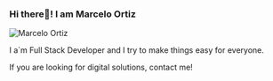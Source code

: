 ### Hi there👋! I am Marcelo Ortiz
![Marcelo Ortiz](https://github.com/MarceOrtiz11/MarceOrtiz11/assets/132960483/851b949c-25bf-42f8-9a0f-115c84437d51)

I a`m Full Stack Developer and I try to make things easy for everyone.

If you are looking for digital solutions, contact me!
<!--
**MarceOrtiz11/MarceOrtiz11** is a ✨ _special_ ✨ repository because its `README.md` (this file) appears on your GitHub profile.

Here are some ideas to get you started:

- 🔭 I’m currently working on ...
- 🌱 I’m currently learning ...
- 👯 I’m looking to collaborate on ...
- 🤔 I’m looking for help with ...
- 💬 Ask me about ...
- 📫 How to reach me: ...
- 😄 Pronouns: ...
- ⚡ Fun fact: ...
-->

